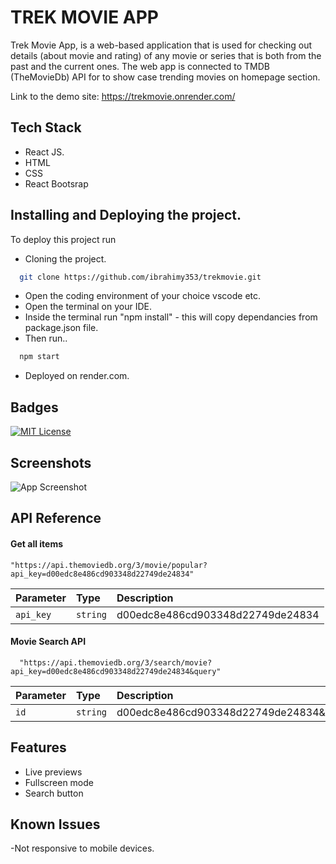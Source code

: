 
#   TREK MOVIE APP

Trek Movie App, is a web-based application that is used for checking out details (about movie and rating) of any movie or series that is both from the past and the current ones. The web app is connected to TMDB (TheMovieDb) API for to show case trending movies on homepage section.

Link to the demo site: https://trekmovie.onrender.com/

## Tech Stack

* React JS.
* HTML
* CSS
* React Bootsrap


## Installing and Deploying the project.

To deploy this project run
* Cloning the project.
```bash
  git clone https://github.com/ibrahimy353/trekmovie.git
```
* Open the coding environment of your choice vscode etc.
* Open the terminal on your IDE.
* Inside the terminal run "npm install" - this will copy dependancies from package.json file.
* Then run..
```bash
  npm start
```
* Deployed on render.com.


## Badges

[![MIT License](https://img.shields.io/badge/License-MIT-green.svg)](https://choosealicense.com/licenses/mit/)


## Screenshots

![App Screenshot](https://user-images.githubusercontent.com/85551204/214812682-d48e98a8-c243-40f7-bc1a-d3d89803d5ac.JPG)


## API Reference

#### Get all items

```http
"https://api.themoviedb.org/3/movie/popular?api_key=d00edc8e486cd903348d22749de24834"
```

| Parameter | Type     | Description                |
| :-------- | :------- | :------------------------- |
| `api_key` | `string` | d00edc8e486cd903348d22749de24834 |

#### Movie Search API

```http
  "https://api.themoviedb.org/3/search/movie?api_key=d00edc8e486cd903348d22749de24834&query"
```

| Parameter | Type     | Description                       |
| :-------- | :------- | :-------------------------------- |
| `id`      | `string` | d00edc8e486cd903348d22749de24834&query |




## Features


- Live previews
- Fullscreen mode
- Search button



## Known Issues

-Not responsive to mobile devices.
